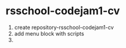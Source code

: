 # rsschool-codejam1-cv
1. create repository-rsschool-codejam1-cv 
2. add menu block with scripts
3.
